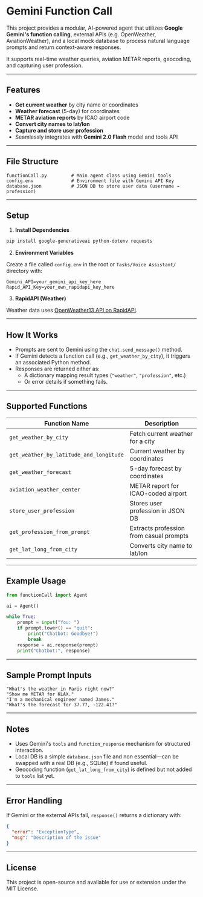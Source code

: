 # Gemini Function Call

This project provides a modular, AI-powered agent that utilizes **Google Gemini's function calling**, external APIs (e.g. OpenWeather, AviationWeather), and a local mock database to process natural language prompts and return context-aware responses.

It supports real-time weather queries, aviation METAR reports, geocoding, and capturing user profession.

---

## Features

- **Get current weather** by city name or coordinates  
- **Weather forecast** (5-day) for coordinates  
- **METAR aviation reports** by ICAO airport code  
- **Convert city names to lat/lon**  
- **Capture and store user profession**    
- Seamlessly integrates with **Gemini 2.0 Flash** model and tools API

---

## File Structure

```text
functionCall.py         # Main agent class using Gemini tools
config.env              # Environment file with Gemini API Key
database.json           # JSON DB to store user data (username → profession)
```

---

## Setup

1. **Install Dependencies**

```bash
pip install google-generativeai python-dotenv requests
```

2. **Environment Variables**

Create a file called `config.env` in the root or `Tasks/Voice Assistant/` directory with:

```
Gemini_API=your_gemini_api_key_here
Rapid_API_Key=your_own_rapidapi_key_here
```

3. **RapidAPI (Weather)**

Weather data uses [OpenWeather13 API on RapidAPI](https://rapidapi.com/weatherapi/api/open-weather13).

---

## How It Works

- Prompts are sent to Gemini using the `chat.send_message()` method.
- If Gemini detects a function call (e.g., `get_weather_by_city`), it triggers an associated Python method.
- Responses are returned either as:
  - A dictionary mapping result types (`"weather"`, `"profession"`, etc.)
  - Or error details if something fails.

---

## Supported Functions

| Function Name | Description |
|---------------|-------------|
| `get_weather_by_city` | Fetch current weather for a city |
| `get_weather_by_latitude_and_longitude` | Current weather by coordinates |
| `get_weather_forecast` | 5-day forecast by coordinates |
| `aviation_weather_center` | METAR report for ICAO-coded airport |
| `store_user_profession` | Stores user profession in JSON DB |
| `get_profession_from_prompt` | Extracts profession from casual prompts |
| `get_lat_long_from_city` | Converts city name to lat/lon |

---

## Example Usage

```python
from functionCall import Agent

ai = Agent()

while True:
    prompt = input("You: ")
    if prompt.lower() == "quit":
        print("Chatbot: Goodbye!")
        break
    response = ai.response(prompt)
    print("Chatbot:", response)
```

---

## Sample Prompt Inputs

```text
"What's the weather in Paris right now?"
"Show me METAR for KLAX."
"I'm a mechanical engineer named James."
"What's the forecast for 37.77, -122.41?"
```

---

## Notes

- Uses Gemini's `tools` and `function_response` mechanism for structured interaction.
- Local DB is a simple `database.json` file and non essential—can be swapped with a real DB (e.g., SQLite) if found useful.
- Geocoding function (`get_lat_long_from_city`) is defined but not added to `tools` list yet.

---

## Error Handling

If Gemini or the external APIs fail, `response()` returns a dictionary with:

```json
{
  "error": "ExceptionType",
  "msg": "Description of the issue"
}
```

---

## License

This project is open-source and available for use or extension under the MIT License.